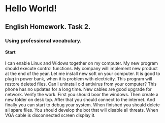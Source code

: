 # Hello World!
## English Homework. Task 2.
### Using professional vocabulary.
#### Start
I can enable Linux and Widows together on my computer.
My new program should execute control functions.
My company will implement new product at the end of the year.
Let me install new soft on your computer.
It is good to plug in power bank, when it is problem with electricity.
This program will restore deleted files.
Can I uninstall old antivirus from your computer?
This phone has no updates for a long time.
New cables are good upgrade for network.
Verify the work.
First you should boor the windows.
Then create a new folder on desk top.
After that you should connect to the internet.
And finally you can start to debug your system.
When finished you should delete all spare files.
You should develop the bot that will disable all threats.
When VGA cable is disconnected screen display it.
